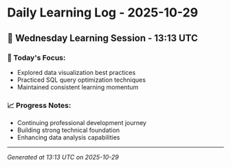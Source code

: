 # Daily Learning Log - 2025-10-29

## 📅 Wednesday Learning Session - 13:13 UTC

### 🎯 Today's Focus:
- Explored data visualization best practices
- Practiced SQL query optimization techniques
- Maintained consistent learning momentum

### 📈 Progress Notes:
- Continuing professional development journey
- Building strong technical foundation
- Enhancing data analysis capabilities

---
*Generated at 13:13 UTC on 2025-10-29*
